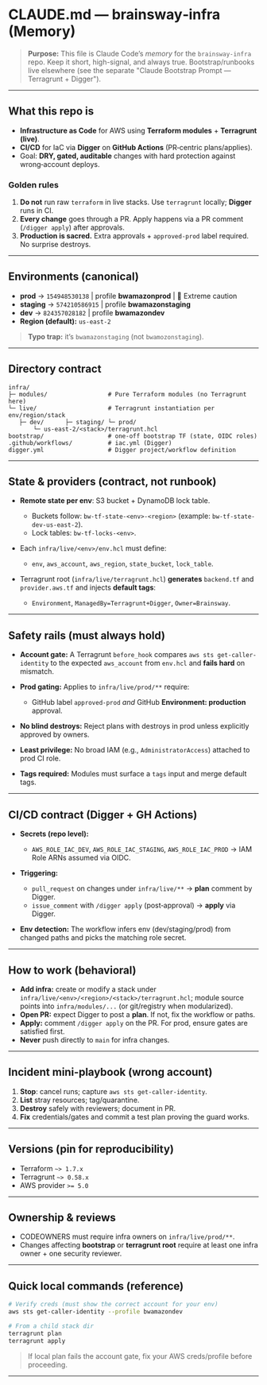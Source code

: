 # CLAUDE.md — brainsway‑infra (Memory)

> **Purpose:** This file is Claude Code’s *memory* for the `brainsway-infra` repo. Keep it short, high-signal, and always true. Bootstrap/runbooks live elsewhere (see the separate "Claude Bootstrap Prompt — Terragrunt + Digger").

---

## What this repo is

* **Infrastructure as Code** for AWS using **Terraform modules** + **Terragrunt (live)**.
* **CI/CD** for IaC via **Digger** on **GitHub Actions** (PR‑centric plans/applies).
* Goal: **DRY, gated, auditable** changes with hard protection against wrong‑account deploys.

### Golden rules

1. **Do not** run raw `terraform` in live stacks. Use `terragrunt` locally; **Digger** runs in CI.
2. **Every change** goes through a PR. Apply happens via a PR comment (`/digger apply`) after approvals.
3. **Production is sacred.** Extra approvals + `approved-prod` label required. No surprise destroys.

---

## Environments (canonical)

* **prod** → `154948530138` | profile **bwamazonprod** | 🔴 Extreme caution
* **staging** → `574210586915` | profile **bwamazonstaging**
* **dev** → `824357028182` | profile **bwamazondev**
* **Region (default):** `us-east-2`

> **Typo trap:** it’s `bwamazonstaging` (not `bwamozonstaging`).

---

## Directory contract

```
infra/
├─ modules/                 # Pure Terraform modules (no Terragrunt here)
└─ live/                    # Terragrunt instantiation per env/region/stack
   ├─ dev/      ├─ staging/ └─ prod/
       └─ us-east-2/<stack>/terragrunt.hcl
bootstrap/                  # one-off bootstrap TF (state, OIDC roles)
.github/workflows/          # iac.yml (Digger)
digger.yml                  # Digger project/workflow definition
```

---

## State & providers (contract, not runbook)

* **Remote state per env**: S3 bucket + DynamoDB lock table.

  * Buckets follow: `bw-tf-state-<env>-<region>` (example: `bw-tf-state-dev-us-east-2`).
  * Lock tables: `bw-tf-locks-<env>`.
* Each `infra/live/<env>/env.hcl` must define:

  * `env`, `aws_account`, `aws_region`, `state_bucket`, `lock_table`.
* Terragrunt root (`infra/live/terragrunt.hcl`) **generates** `backend.tf` and `provider.aws.tf` and injects **default tags**:

  * `Environment`, `ManagedBy=Terragrunt+Digger`, `Owner=Brainsway`.

---

## Safety rails (must always hold)

* **Account gate:** A Terragrunt `before_hook` compares `aws sts get-caller-identity` to the expected `aws_account` from `env.hcl` and **fails hard** on mismatch.
* **Prod gating:** Applies to `infra/live/prod/**` require:

  * GitHub label `approved-prod` *and* GitHub **Environment: production** approval.
* **No blind destroys:** Reject plans with destroys in prod unless explicitly approved by owners.
* **Least privilege:** No broad IAM (e.g., `AdministratorAccess`) attached to prod CI role.
* **Tags required:** Modules must surface a `tags` input and merge default tags.

---

## CI/CD contract (Digger + GH Actions)

* **Secrets (repo level):**

  * `AWS_ROLE_IAC_DEV`, `AWS_ROLE_IAC_STAGING`, `AWS_ROLE_IAC_PROD` → IAM Role ARNs assumed via OIDC.
* **Triggering:**

  * `pull_request` on changes under `infra/live/**` → **plan** comment by Digger.
  * `issue_comment` with `/digger apply` (post‑approval) → **apply** via Digger.
* **Env detection:** The workflow infers env (dev/staging/prod) from changed paths and picks the matching role secret.

---

## How to work (behavioral)

* **Add infra:** create or modify a stack under `infra/live/<env>/<region>/<stack>/terragrunt.hcl`; module source points into `infra/modules/...` (or git/registry when modularized).
* **Open PR:** expect Digger to post a **plan**. If not, fix the workflow or paths.
* **Apply:** comment `/digger apply` on the PR. For prod, ensure gates are satisfied first.
* **Never** push directly to `main` for infra changes.

---

## Incident mini‑playbook (wrong account)

1. **Stop**: cancel runs; capture `aws sts get-caller-identity`.
2. **List** stray resources; tag/quarantine.
3. **Destroy** safely with reviewers; document in PR.
4. **Fix** credentials/gates and commit a test plan proving the guard works.

---

## Versions (pin for reproducibility)

* Terraform `~> 1.7.x`
* Terragrunt `~> 0.58.x`
* AWS provider `>= 5.0`

---

## Ownership & reviews

* CODEOWNERS must require infra owners on `infra/live/prod/**`.
* Changes affecting **bootstrap** or **terragrunt root** require at least one infra owner + one security reviewer.

---

## Quick local commands (reference)

```bash
# Verify creds (must show the correct account for your env)
aws sts get-caller-identity --profile bwamazondev

# From a child stack dir
terragrunt plan
terragrunt apply
```

> If local plan fails the account gate, fix your AWS creds/profile before proceeding.

---
